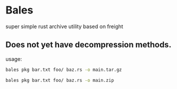 # Bales
super simple rust archive utility based on freight

## Does not yet have decompression methods. 

usage: 
```bash
bales pkg bar.txt foo/ baz.rs -o main.tar.gz  
```
```bash
bales pkg bar.txt foo/ baz.rs -o main.zip
```
